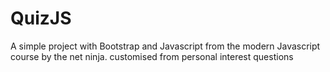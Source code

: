 # QuizJS
A simple project with Bootstrap and Javascript from the modern Javascript course by the net ninja. customised from personal interest questions
